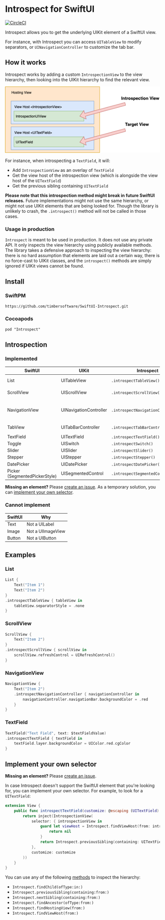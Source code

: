 Introspect for SwiftUI
======================

[![CircleCI](https://circleci.com/gh/timbersoftware/SwiftUI-Introspect.svg?style=svg&circle-token=6f995f204d4d417d31f79e7257f6e1ecf430ae07)](https://circleci.com/gh/timbersoftware/SwiftUI-Introspect)

Introspect allows you to get the underlying UIKit element of a SwiftUI view.

For instance, with Introspect you can access `UITableView` to modify separators, or `UINavigationController` to customize the tab bar.

How it works
------------

Introspect works by adding a custom `IntrospectionView` to the view hierarchy, then looking into the UIKit hierarchy to find the relevant view.

![](./docs/diagram.png)

For instance, when introspecting a `TextField`, it will:

 - Add `IntrospectionView` as an overlay of `TextField`
 - Get the view host of the introspection view (which is alongside the view host of the `UITextField`)
 - Get the previous sibling containing `UITextField`

**Please note that this introspection method might break in future SwiftUI releases.** Future implementations might not use the same hierarchy, or might not use UIKit elements that are being looked for. Though the library is unlikely to crash, the `.introspect()` method will not be called in those cases.

### Usage in production

`Introspect` is meant to be used in production. It does not use any private API. It only inspects the view hierarchy using publicly available methods. The library takes a defensive approach to inspecting the view hierarchy: there is no hard assumption that elements are laid out a certain way, there is no force-cast to UIKit classes, and the `introspect()` methods are simply ignored if UIKit views cannot be found.


Install
-------

### SwiftPM

```
https://github.com/timbersoftware/SwiftUI-Introspect.git
```

### Cocoapods

```
pod "Introspect"
```

Introspection
-------------

### Implemented

SwiftUI | UIKit | Introspect | Target
--- | --- | --- | ---
List | UITableView | `.introspectTableView()` | List, or List child
ScrollView | UIScrollView | `.introspectScrollView()` | ScrollView, or ScrollView child
NavigationView | UINavigationController | `.introspectNavigationController()` | NavigationView, or NavigationView child
TabView | UITabBarController | `.introspectTabBarController()` | TabView, or TabView child
TextField | UITextField | `.introspectTextField()` | TextField
Toggle | UISwitch | `.introspectSwitch()` | Toggle
Slider | UISlider | `.introspectSlider()` | Slider
Stepper | UIStepper | `.introspectStepper()` | Stepper
DatePicker | UIDatePicker | `.introspectDatePicker()` | DatePicker
Picker (SegmentedPickerStyle) | UISegmentedControl | `.introspectSegmentedControl()` | Picker

**Missing an element?** Please [create an issue](https://github.com/timbersoftware/SwiftUI-Introspect/issues). As a temporary solution, you can [implement your own selector](#implement-your-own-selector).

### Cannot implement

SwiftUI | Why
--- | ---
Text | Not a UILabel
Image | Not a UIImageView
Button | Not a UIButton

Examples
--------

### List

```swift
List {
    Text("Item 1")
    Text("Item 2")
}
.introspectTableView { tableView in
    tableView.separatorStyle = .none
}
```

### ScrollView

```swift
ScrollView {
    Text("Item 2")
}
.introspectScrollView { scrollView in
    scrollView.refreshControl = UIRefreshControl()
}
```

### NavigationView

```swift
NavigationView {
    Text("Item 2")
    .introspectNavigationController { navigationController in
        navigationController.navigationBar.backgroundColor = .red
    }
}
```

### TextField

```swift
TextField("Text Field", text: $textFieldValue)
.introspectTextField { textField in
    textField.layer.backgroundColor = UIColor.red.cgColor
}
```

Implement your own selector
---------------------------

**Missing an element?** Please [create an issue](https://github.com/timbersoftware/SwiftUI-Introspect/issues).

In case Introspect doesn't support the SwiftUI element that you're looking for, you can implement your own selector. For example, to look for a `UITextField`:

```swift
extension View {
    public func introspectTextField(customize: @escaping (UITextField) -> ()) -> some View {
        return inject(IntrospectionView(
            selector: { introspectionView in
                guard let viewHost = Introspect.findViewHost(from: introspectionView) else {
                    return nil
                }
                return Introspect.previousSibling(containing: UITextField.self, from: viewHost)
            },
            customize: customize
        ))
    }
}
```

You can use any of the following [methods](https://github.com/timbersoftware/SwiftUI-Introspect/blob/master/Introspect/Introspect.swift#L3-L71) to inspect the hierarchy:

 - `Introspect.findChild(ofType:in:)`
 - `Introspect.previousSibling(containing:from:)`
 - `Introspect.nextSibling(containing:from:)`
 - `Introspect.findAncestor(ofType:from:)`
 - `Introspect.findHostingView(from:)`
 - `Introspect.findViewHost(from:)`
